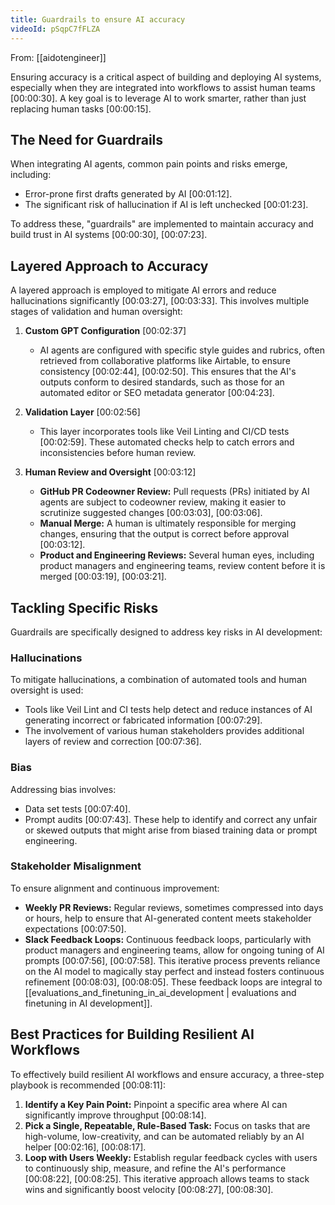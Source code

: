 ```yaml
---
title: Guardrails to ensure AI accuracy
videoId: pSqpC7fFLZA
---
```


From: [[aidotengineer]] <br/> 

Ensuring accuracy is a critical aspect of building and deploying AI systems, especially when they are integrated into workflows to assist human teams <a class="yt-timestamp" data-t="00:00:30">[00:00:30]</a>. A key goal is to leverage AI to work smarter, rather than just replacing human tasks <a class="yt-timestamp" data-t="00:00:15">[00:00:15]</a>.

## The Need for Guardrails

When integrating AI agents, common pain points and risks emerge, including:
*   Error-prone first drafts generated by AI <a class="yt-timestamp" data-t="00:01:12">[00:01:12]</a>.
*   The significant risk of hallucination if AI is left unchecked <a class="yt-timestamp" data-t="00:01:23">[00:01:23]</a>.

To address these, "guardrails" are implemented to maintain accuracy and build trust in AI systems <a class="yt-timestamp" data-t="00:00:30">[00:00:30]</a>, <a class="yt-timestamp" data-t="00:07:23">[00:07:23]</a>.

## Layered Approach to Accuracy

A layered approach is employed to mitigate AI errors and reduce hallucinations significantly <a class="yt-timestamp" data-t="00:03:27">[00:03:27]</a>, <a class="yt-timestamp" data-t="00:03:33">[00:03:33]</a>. This involves multiple stages of validation and human oversight:

1.  **Custom GPT Configuration** <a class="yt-timestamp" data-t="00:02:37">[00:02:37]</a>
    *   AI agents are configured with specific style guides and rubrics, often retrieved from collaborative platforms like Airtable, to ensure consistency <a class="yt-timestamp" data-t="00:02:44">[00:02:44]</a>, <a class="yt-timestamp" data-t="00:02:50">[00:02:50]</a>. This ensures that the AI's outputs conform to desired standards, such as those for an automated editor or SEO metadata generator <a class="yt-timestamp" data-t="00:04:23">[00:04:23]</a>.

2.  **Validation Layer** <a class="yt-timestamp" data-t="00:02:56">[00:02:56]</a>
    *   This layer incorporates tools like Veil Linting and CI/CD tests <a class="yt-timestamp" data-t="00:02:59">[00:02:59]</a>. These automated checks help to catch errors and inconsistencies before human review.

3.  **Human Review and Oversight** <a class="yt-timestamp" data-t="00:03:12">[00:03:12]</a>
    *   **GitHub PR Codeowner Review:** Pull requests (PRs) initiated by AI agents are subject to codeowner review, making it easier to scrutinize suggested changes <a class="yt-timestamp" data-t="00:03:03">[00:03:03]</a>, <a class="yt-timestamp" data-t="00:03:06">[00:03:06]</a>.
    *   **Manual Merge:** A human is ultimately responsible for merging changes, ensuring that the output is correct before approval <a class="yt-timestamp" data-t="00:03:12">[00:03:12]</a>.
    *   **Product and Engineering Reviews:** Several human eyes, including product managers and engineering teams, review content before it is merged <a class="yt-timestamp" data-t="00:03:19">[00:03:19]</a>, <a class="yt-timestamp" data-t="00:03:21">[00:03:21]</a>.

## Tackling Specific Risks

Guardrails are specifically designed to address key risks in AI development:

### Hallucinations
To mitigate hallucinations, a combination of automated tools and human oversight is used:
*   Tools like Veil Lint and CI tests help detect and reduce instances of AI generating incorrect or fabricated information <a class="yt-timestamp" data-t="00:07:29">[00:07:29]</a>.
*   The involvement of various human stakeholders provides additional layers of review and correction <a class="yt-timestamp" data-t="00:07:36">[00:07:36]</a>.

### Bias
Addressing bias involves:
*   Data set tests <a class="yt-timestamp" data-t="00:07:40">[00:07:40]</a>.
*   Prompt audits <a class="yt-timestamp" data-t="00:07:43">[00:07:43]</a>.
These help to identify and correct any unfair or skewed outputs that might arise from biased training data or prompt engineering.

### Stakeholder Misalignment
To ensure alignment and continuous improvement:
*   **Weekly PR Reviews:** Regular reviews, sometimes compressed into days or hours, help to ensure that AI-generated content meets stakeholder expectations <a class="yt-timestamp" data-t="00:07:50">[00:07:50]</a>.
*   **Slack Feedback Loops:** Continuous feedback loops, particularly with product managers and engineering teams, allow for ongoing tuning of AI prompts <a class="yt-timestamp" data-t="00:07:56">[00:07:56]</a>, <a class="yt-timestamp" data-t="00:07:58">[00:07:58]</a>. This iterative process prevents reliance on the AI model to magically stay perfect and instead fosters continuous refinement <a class="yt-timestamp" data-t="00:08:03">[00:08:03]</a>, <a class="yt-timestamp" data-t="00:08:05">[00:08:05]</a>. These feedback loops are integral to [[evaluations_and_finetuning_in_ai_development | evaluations and finetuning in AI development]].

## Best Practices for Building Resilient AI Workflows

To effectively build resilient AI workflows and ensure accuracy, a three-step playbook is recommended <a class="yt-timestamp" data-t="00:08:11">[00:08:11]</a>:

1.  **Identify a Key Pain Point:** Pinpoint a specific area where AI can significantly improve throughput <a class="yt-timestamp" data-t="00:08:14">[00:08:14]</a>.
2.  **Pick a Single, Repeatable, Rule-Based Task:** Focus on tasks that are high-volume, low-creativity, and can be automated reliably by an AI helper <a class="yt-timestamp" data-t="00:02:16">[00:02:16]</a>, <a class="yt-timestamp" data-t="00:08:17">[00:08:17]</a>.
3.  **Loop with Users Weekly:** Establish regular feedback cycles with users to continuously ship, measure, and refine the AI's performance <a class="yt-timestamp" data-t="00:08:22">[00:08:22]</a>, <a class="yt-timestamp" data-t="00:08:25">[00:08:25]</a>. This iterative approach allows teams to stack wins and significantly boost velocity <a class="yt-timestamp" data-t="00:08:27">[00:08:27]</a>, <a class="yt-timestamp" data-t="00:08:30">[00:08:30]</a>.